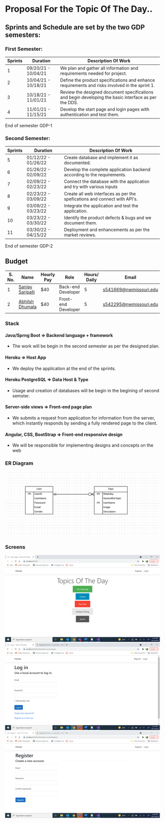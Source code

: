 # Proposal For the Topic Of The Day..

## Sprints and Schedule are set by the two GDP semesters: 

### First Semester: 

| Sprints | Duration            | Description Of Work                                                                                  |   
|---------|---------------------|------------------------------------------------------------------------------------------------------|
| 1       | 09/20/21 - 10/04/21 | We plan and gather all information and requirements needed for project.                               |
| 2       | 10/04/21 - 10/18/21 | Define the product specifications and enhance requirements and  risks involved in the sprint 1.       |
| 3       | 10/18/21 - 11/01/21 | Review the designed document specifications and begin developing the basic interface as per the DDS. |
| 4       | 11/01/21 - 11/15/21 | Develop the start page and login pages with authentication and test them.                           |

 End of semester GDP-1

### Second Semester: 

| Sprints | Duration            | Description Of Work                                                                                  |   
|---------|---------------------|------------------------------------------------------------------------------------------------------|
| 5       | 01/12/22 - 01/26/22 | Create database and implement it as documented.                                                       |
| 6       | 01/26/22 - 02/09/22 | Develop the complete application backend according to the requirements.                               |
| 7       | 02/09/22 - 02/23/22 | Connect the database with the application and try with various inputs                                |
| 8       | 02/23/22 - 03/09/22 | Create all web interfaces as per the spefications and connect with API's.                             |
| 9       | 03/09/22 - 03/23/22 | Integrate the application and test the application.                                                    |
| 10      | 03/23/22 - 03/30/22 | Identify the product defects & bugs and we document them.                                               |
| 11      | 03/30/22 - 04/15/22 | Deployment and enhancements as per the market reviews.                                                 |

End of semester GDP-2

## Budget 

| S. No. | Name                                                  |Hourly Pay|   Role            | Hours/ Daily | Email  |
|------|---------------------------------------------------------|----------------------------------|-------------------------------| ------------- | ----|
| 1  | [Sanjay Saripalli](https://github.com/Sanjay-13)  |  $40 |    Back-end Developer   |   5 | s541669@nwmissouri.edu  |
| 2    | [Abhilsh Dhumala](https://github.com/Abhilash15)        | $40  | Front-end Developer   | 5 | s542295@nwmissouri.edu  |

### Stack 
  

####  Java/Sprng Boot => Backend language + framework 

- The work will be begin in the second semester as per the designed plan.

#### Heroku => Host App

- We deploy the application at the end of the sprints.

#### Heroku PostgreSQL => Data Host & Type

- Usage and creation of databases will be begin in the begining of second semster.

#### Server-side views => Front-end page plan 

- We submits a request from application for information from the server, which instantly responds by sending a fully rendered page to the client.

#### Angular, CSS, BootStrap => Front-end responsive design 

- We will be responsible for implementing designs and concepts on the web

### ER Diagram
![ERD](https://github.com/Sanjay-13/Topic-of-the-Day-2A/blob/main/Images/ERTopic.PNG)   
### Screens 
![](https://github.com/Sanjay-13/Topic-of-the-Day-2A/blob/main/Images/HOME.png)
![](https://github.com/Sanjay-13/Topic-of-the-Day-2A/blob/main/Images/LOGIN.png)
![](https://github.com/Sanjay-13/Topic-of-the-Day-2A/blob/main/Images/SIGNIN.png)
